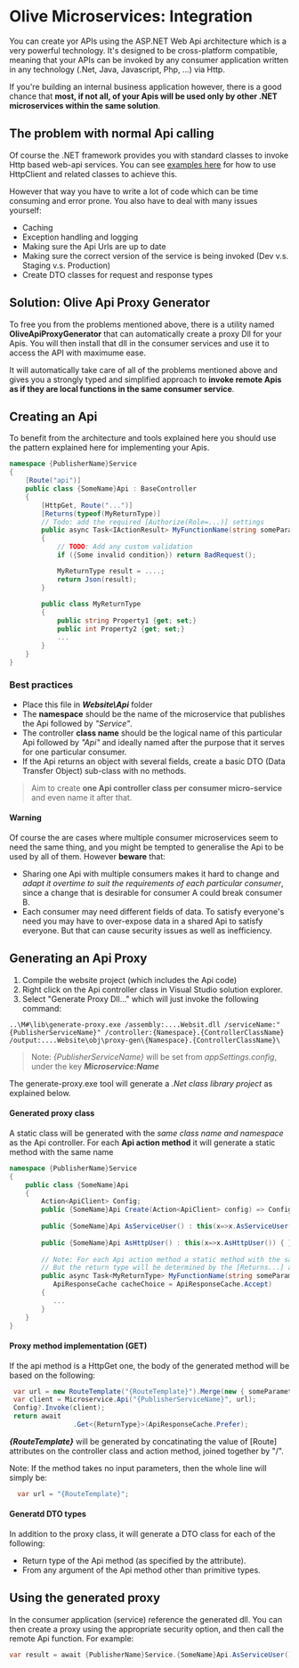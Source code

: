 # Olive Microservices: Integration
You can create yor APIs using the ASP.NET Web Api architecture which is a very powerful technology.
It's designed to be cross-platform compatible, meaning that your APIs can be invoked by any consumer application written in any technology (.Net, Java, Javascript, Php, ...) via Http.

If you're building an internal business application however, there is a good chance that **most, if not all, of your Apis will be used only by other .NET microservices within the same solution**.

## The problem with normal Api calling
Of course the .NET framework provides you with standard classes to invoke Http based web-api services.
You can see [examples here](https://docs.microsoft.com/en-us/aspnet/web-api/overview/advanced/calling-a-web-api-from-a-net-client) for how to use HttpClient and related classes to achieve this.

However that way you have to write a lot of code which can be time consuming and error prone. You also have to deal with many issues yourself:
- Caching 
- Exception handling and logging
- Making sure the Api Urls are up to date
- Making sure the correct version of the service is being invoked (Dev v.s. Staging v.s. Production)
- Create DTO classes for request and response types

## Solution: Olive Api Proxy Generator
To free you from the problems mentioned above, there is a utility named **OliveApiProxyGenerator** that can automatically create a proxy Dll for your Apis. You will then install that dll in the consumer services and use it to access the API with maximume ease.

It will automatically take care of all of the problems mentioned above and gives you a strongly typed and simplified approach to **invoke remote Apis as if they are local functions in the same consumer service**.

## Creating an Api
To benefit from the architecture and tools explained here you should use the pattern explained here for implementing your Apis.

```csharp
namespace {PublisherName}Service
{
    [Route("api")]
    public class {SomeName}Api : BaseController
    {
        [HttpGet, Route("...")]
        [Returns(typeof(MyReturnType)]
        // Todo: add the required [Authorize(Role=...)] settings
        public async Task<IActionResult> MyFunctionName(string someParameter1, stringsomeParameter2)
        {
            // TODO: Add any custom validation
            if ({Some invalid condition}) return BadRequest();

            MyReturnType result = ....;
            return Json(result);
        }
        
        public class MyReturnType
        {
            public string Property1 {get; set;}
            public int Property2 {get; set;}
            ...
        }
    }
}
```
### Best practices
- Place this file in ***Website\Api*** folder
- The **namespace** should be the name of the microservice that publishes the Api followed by *"Service"*. 
- The controller **class name** should be the logical name of this particular Api followed by *"Api"* and ideally named after the purpose that it serves for one particular consumer.
- If the Api returns an object with several fields, create a basic DTO (Data Transfer Object) sub-class with no methods.

> Aim to create **one Api controller class per consumer micro-service** and even name it after that.

#### Warning
Of course the are cases where multiple consumer microservices seem to need the same thing, and you might be tempted to generalise the Api to be used by all of them. However **beware** that: 
- Sharing one Api with multiple consumers makes it hard to change and *adapt it overtime to suit the requirements of each particular consumer*, since a change that is desirable for consumer A could break consumer B. 
- Each consumer may need different fields of data. To satisfy everyone's need you may have to over-expose data in a shared Api to satisfy everyone. But that can cause security issues as well as inefficiency.

## Generating an Api Proxy
1. Compile the website project (which includes the Api code)
2. Right click on the Api controller class in Visual Studio solution explorer.
3. Select "Generate Proxy Dll..." which will just invoke the following command:
```
..\M#\lib\generate-proxy.exe /assembly:....Websit.dll /serviceName:"{PublisherServiceName}" /controller:{Namespace}.{ControllerClassName} /output:....Website\obj\proxy-gen\{Namespace}.{ControllerClassName}\
```

> Note: *{PublisherServiceName}* will be set from *appSettings.config*, under the key ***Microservice:Name***

The generate-proxy.exe tool will generate a *.Net class library project* as explained below.

#### Generated proxy class

A static class will be generated with the *same class name and namespace* as the Api controller.
For each **Api action method** it will generate a static method with the same name

```csharp
namespace {PublisherName}Service
{
    public class {SomeName}Api
    {
        Action<ApiClient> Config;
        public {SomeName}Api Create(Action<ApiClient> config) => Config = config;
        
        public {SomeName}Api AsServiceUser() : this(x=>x.AsServiceUser()) { }
        
        public {SomeName}Api AsHttpUser() : this(x=>x.AsHttpUser()) { }        
    
        // Note: For each Api action method a static method with the same name and parameters will be generated.
        // But the return type will be determined by the [Returns...] attribute.
        public async Task<MyReturnType> MyFunctionName(string someParameter1, stringsomeParameter2, 
           ApiResponseCache cacheChoice = ApiResponseCache.Accept)
        {
           ...
        }
    }
}
```
#### Proxy method implementation (GET)

If the api method is a HttpGet one, the body of the generated method will be based on the following:

```csharp
 var url = new RouteTemplate("{RouteTemplate}").Merge(new { someParameter1 , stringsomeParameter2 });
 var client = Microservice.Api("{PublisherServiceName}", url);
 Config?.Invoke(client);
 return await 
                .Get<{ReturnType}>(ApiResponseCache.Prefer);
```

***{RouteTemplate}*** will be generated by concatinating the value of [Route] attributes on the controller class and action method, joined together by "/".

Note: If the method takes no input parameters, then the whole line will simply be:
```csharp
  var url = "{RouteTemplate}";
```

#### Generatd DTO types
In addition to the proxy class, it will generate a DTO class for each of the following:
- Return type of the Api method (as specified by the attribute).
- From any argument of the Api method other than primitive types.

## Using the generated proxy
In the consumer application (service) reference the generated dll.
You can then create a proxy using the appropriate security option, and then call the remote Api function. For example:
```csharp
var result = await {PublisherName}Service.{SomeName}Api.AsServiceUser().MyFunctionName(...);
```
